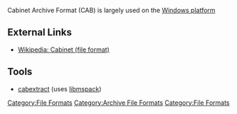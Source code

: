 Cabinet Archive Format (CAB) is largely used on the [Windows
platform](Windows "wikilink")

## External Links

- [Wikipedia: Cabinet (file
  format)](http://en.wikipedia.org/wiki/Cabinet_(file_format))

## Tools

- [cabextract](http://www.cabextract.org.uk/) (uses
  [libmspack](http://www.cabextract.org.uk/libmspack/))

[Category:File Formats](Category:File_Formats "wikilink")
[Category:Archive File
Formats](Category:Archive_File_Formats "wikilink") [Category:File
Formats](Category:File_Formats "wikilink")
